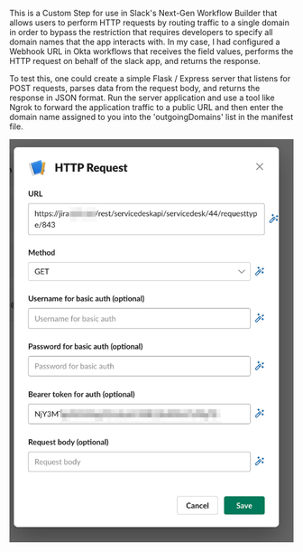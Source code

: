 This is a Custom Step for use in Slack's Next-Gen Workflow Builder that allows users to perform HTTP requests by routing traffic to a single domain in order to bypass the restriction that requires developers to specify all domain names that the app interacts with. In my case, I had configured a Webhook URL in Okta workflows that receives the field values, performs the HTTP request on behalf of the slack app, and returns the response.

To test this, one could create a simple Flask / Express server that listens for POST requests, parses data from the request body, and returns the response in JSON format. Run the server application and use a tool like Ngrok to forward the application traffic to a public URL and then enter the domain name assigned to you into the 'outgoingDomains' list in the manifest file.

![HTTP Request](https://github.com/grahamnedelka/slack-nextgen-workflow-builder-apps/blob/main/HTTP_Request/assets/example_request.png?raw=true)
